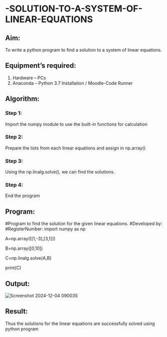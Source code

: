 # -SOLUTION-TO-A-SYSTEM-OF-LINEAR-EQUATIONS
## Aim:
To write a python program to find a solution to a system of linear equations.
## Equipment’s required:
1. 	Hardware – PCs
2. 	Anaconda – Python 3.7 Installation / Moodle-Code Runner
## Algorithm:
### Step 1: 
Import the numpy module to use the built-in functions for calculation
### Step 2: 
Prepare the lists from each linear equations and assign in np.array()
### Step 3: 
Using the np.linalg.solve(), we can find the solutions.
### Step 4: 
End the program
## Program:

#Program to find the solution for the given linear equations.
#Developed by: 
#RegisterNumber:
import numpy as np

A=np.array([[1,-3],[3,1]])

B=np.array([0,10])

C=np.linalg.solve(A,B)

print(C)

## Output:

![Screenshot 2024-12-04 090035](https://github.com/user-attachments/assets/272fd6d0-2266-4f13-bab8-cf9d745dcddf)


## Result: 
Thus the solutions for the linear equations are successfully solved using python program

